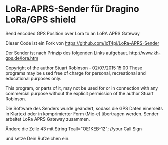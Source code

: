 # LoRa-APRS-Sender für Dragino LoRa/GPS shield
Send encoded GPS Position over Lora to an LoRA APRS Gateway 

Dieser Code ist ein Fork von https://github.com/IoT4pi/LoRa-APRS-Sender

Der Sender ist nach Prinzip des folgenden Links aufgebaut. 
http://www.kh-gps.de/lora.htm

Copyright of the author Stuart Robinson - 02/07/2015 15:00
These programs may be used free of charge for personal, recreational and educational purposes only.

This program, or parts of it, may not be used for or in connection with any commercial purpose without
the explicit permission of the author Stuart Robinson.

Die Software des Senders wurde geändert, sodass die GPS Daten einerseits in Klartext oder in komprimierter Form (Mic-e) übertragen werden.
Sender arbeitet LoRa APRS Gateway zusammen. 

Ändere die Zeile 43 mit 
String Tcall="OE1KEB-12";   //your Call Sign

und setze Dein Rufzeichen ein. 
